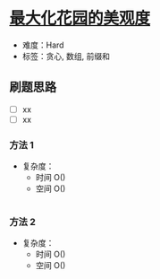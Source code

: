 # [最大化花园的美观度](https://leetcode-cn.com/problems/maximize-the-beauty-of-the-garden/)

- 难度：Hard
- 标签：贪心, 数组, 前缀和

## 刷题思路

- [ ] xx
- [ ] xx

### 方法 1

- 复杂度：
    - 时间 O()
    - 空间 O()

``` js

```

### 方法 2

- 复杂度：
    - 时间 O()
    - 空间 O()

``` js

```

